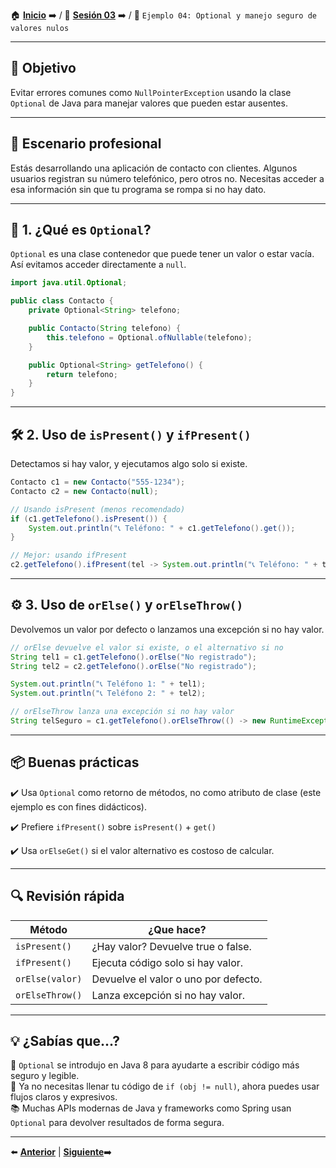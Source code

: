 🏠 [**Inicio**](../../Readme.md) ➡️ / 📖 [**Sesión 03**](../Readme.md) ➡️ / 📝 `Ejemplo 04: Optional y manejo seguro de valores nulos`

---

## 🎯 Objetivo

Evitar errores comunes como `NullPointerException` usando la clase `Optional` de Java para manejar valores que pueden estar ausentes.

---

## 📌 Escenario profesional

Estás desarrollando una aplicación de contacto con clientes. Algunos usuarios registran su número telefónico, pero otros no. Necesitas acceder a esa información sin que tu programa se rompa si no hay dato.

---

## 🧪 1. ¿Qué es `Optional`?

`Optional` es una clase contenedor que puede tener un valor o estar vacía. Así evitamos acceder directamente a `null`.

```java
import java.util.Optional;

public class Contacto {
    private Optional<String> telefono;

    public Contacto(String telefono) {
        this.telefono = Optional.ofNullable(telefono);
    }

    public Optional<String> getTelefono() {
        return telefono;
    }
}
```
---

## 🛠️ 2. Uso de `isPresent()` y `ifPresent()`

Detectamos si hay valor, y ejecutamos algo solo si existe.

```java
Contacto c1 = new Contacto("555-1234");
Contacto c2 = new Contacto(null);

// Usando isPresent (menos recomendado)
if (c1.getTelefono().isPresent()) {
    System.out.println("📞 Teléfono: " + c1.getTelefono().get());
}

// Mejor: usando ifPresent
c2.getTelefono().ifPresent(tel -> System.out.println("📞 Teléfono: " + tel));
```
---

## ⚙️ 3. Uso de `orElse()` y `orElseThrow()`

Devolvemos un valor por defecto o lanzamos una excepción si no hay valor.

```java
// orElse devuelve el valor si existe, o el alternativo si no
String tel1 = c1.getTelefono().orElse("No registrado");
String tel2 = c2.getTelefono().orElse("No registrado");

System.out.println("📞 Teléfono 1: " + tel1);
System.out.println("📞 Teléfono 2: " + tel2);

// orElseThrow lanza una excepción si no hay valor
String telSeguro = c1.getTelefono().orElseThrow(() -> new RuntimeException("⚠️ Teléfono obligatorio"));
```
---

## 📦 Buenas prácticas  

✔️ Usa `Optional` como retorno de métodos, no como atributo de clase (este ejemplo es con fines didácticos).

✔️ Prefiere `ifPresent()` sobre `isPresent()` + `get()`  

✔️ Usa `orElseGet()` si el valor alternativo es costoso de calcular.  

---

## 🔍 Revisión rápida

| Método         | ¿Que hace?                            |
|----------------|---------------------------------------|
| `isPresent()`	 | ¿Hay valor? Devuelve true o false.    |
| `ifPresent()`	 | Ejecuta código solo si hay valor.     |
| `orElse(valor)`| Devuelve el valor o uno por defecto.  |
| `orElseThrow()`| Lanza excepción si no hay valor.      |

---

## 💡 ¿Sabías que...?

🧠 `Optional` se introdujo en Java 8 para ayudarte a escribir código más seguro y legible.  
🚫 Ya no necesitas llenar tu código de `if (obj != null)`, ahora puedes usar flujos claros y expresivos.  
📚 Muchas APIs modernas de Java y frameworks como Spring usan `Optional` para devolver resultados de forma segura.  

---

⬅️ [**Anterior**](../Ejemplo-03/Readme.md) | [**Siguiente**](../Reto-02/Readme.md)➡️

